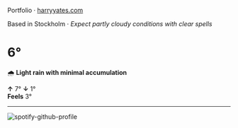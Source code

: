 Portfolio · [harryyates.com](https://harryyates.com)

<!-- WEATHER_START -->
Based in Stockholm · *Expect partly cloudy conditions with clear spells*

# 6°
🌧️ **Light rain with minimal accumulation**

**↑** 7° **↓** 1°  
**Feels** 3°

---
<!-- WEATHER_END -->

<p align="left">
  <a>
    <img src="https://spotify-github-profile.kittinanx.com/api/view?uid=bigbello&cover_image=true&theme=natemoo-re&show_offline=true&background_color=121212&interchange=false&bar_color=53b14f&bar_color_cover=false" alt="spotify-github-profile">
  </a>
</p>